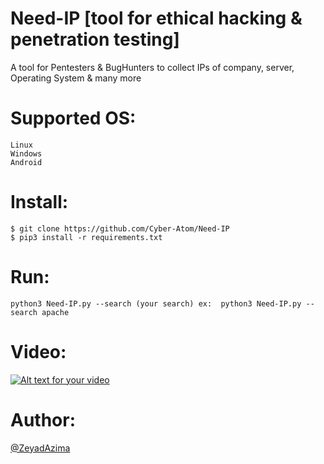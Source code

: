 # Need-IP [tool for ethical hacking & penetration testing]
A tool for Pentesters & BugHunters to collect IPs of company, server, Operating System & many more 

# Supported OS:
```
Linux
Windows
Android
```

# Install:
```
$ git clone https://github.com/Cyber-Atom/Need-IP
$ pip3 install -r requirements.txt
```

# Run:
```
python3 Need-IP.py --search (your search) ex:  python3 Need-IP.py --search apache
```

# Video:
[![Alt text for your video](https://img.youtube.com/vi/oP6s5jg1n70/0.jpg)](https://youtu.be/oP6s5jg1n70)

# Author:
<a href="https://www.facebook.com/elkingzeyad.azeem">@ZeyadAzima</a>
